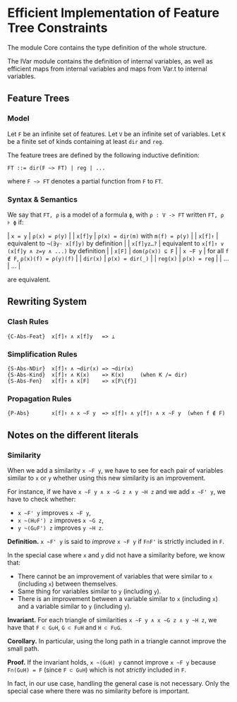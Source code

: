 Efficient Implementation of Feature Tree Constraints
====================================================

The module Core contains the type definition of the whole structure.

The IVar module contains the definition of internal variables, as well as
efficient maps from internal variables and maps from Var.t to internal
variables.

Feature Trees
-------------

### Model

Let `F` be an infinite set of features. Let `V` be an infinite set of variables.
Let `K` be a finite set of kinds containing at least `dir` and `reg`.

The feature trees are defined by the following inductive definition:

    FT ::= dir(F ~> FT) | reg | ...

where `F ~> FT` denotes a partial function from `F` to `FT`.

### Syntax & Semantics

We say that `FT, ρ` is a model of a formula `ϕ`, with `ρ : V -> FT` written
`FT, ρ ⊧ ϕ` if:

|   `x = y`  | `ρ(x) = ρ(y)`                                             |
|   `x[f]y`  | `ρ(x) = dir(m)` with `m(f) = ρ(y)`                        |
|   `x[f]↑`  | equivalent to `¬(∃y⋅ x[f]y)` by definition                |
| `x[f]yz…?` | equivalent to `x[f]↑ ∨ (x[f]y ∧ z=y ∧ ...)` by definition |
|   `x[F]`   | `dom(ρ(x)) ⊆ F`                                           |
|  `x ~F y`  | for all `f ∉ F`, `ρ(x)(f) = ρ(y)(f)`                      |
|  `dir(x)`  | `ρ(x) = dir(_)`                                           |
|  `reg(x)`  | `ρ(x) = reg`                                              |
| …          | …                                                         |

are equivalent.

Rewriting System
----------------

### Clash Rules

    {C-Abs-Feat}  x[f]↑ ∧ x[f]y   => ⊥

### Simplification Rules

    {S-Abs-NDir}  x[f]↑ ∧ ¬dir(x) => ¬dir(x)
    {S-Abs-Kind}  x[f]↑ ∧ K(x)    => K(x)     (when K /= dir)
    {S-Abs-Fen}   x[f]↑ ∧ x[F]    => x[F\{f}]

### Propagation Rules

    {P-Abs}       x[f]↑ ∧ x ~F y  => x[f]↑ ∧ y[f]↑ ∧ x ~F y  (when f ∉ F)

Notes on the different literals
-------------------------------

### Similarity

When we add a similarity `x ~F y`, we have to see for each pair of variables
similar to `x` or `y` whether using this new similarity is an improvement.

For instance, if we have `x ~F y ∧ x ~G z ∧ y ~H z` and we add `x ~F' y`, we
have to check whether:

- `x ~F' y` improves `x ~F y`,
- `x ~(H∪F') z` improves `x ~G z`,
- `y ~(G∪F') z` improves `y ~H z`.

**Definition.** `x ~F' y` is said to *improve* `x ~F y` if `F∩F'` is strictly
included in `F`.

In the special case where `x` and `y` did not have a similarity before, we know
that:

- There cannot be an improvement of variables that were similar to `x`
  (including `x`) between themselves.
- Same thing for variables similar to `y` (including `y`).
- There is an improvement between a variable similar to `x` (including `x`) and
  a variable similar to `y` (including `y`).

**Invariant.** For each triangle of similarities `x ~F y ∧ x ~G z ∧ y ~H z`, we
have that `F ⊂ G∪H`, `G ⊂ F∪H` and `H ⊂ F∪G`.

**Corollary.** In particular, using the long path in a triangle cannot improve
the small path.

**Proof.** If the invariant holds, `x ~(G∪H) y` cannot improve `x ~F y` because
`F∩(G∪H) = F` (since `F ⊂ G∪H`) which is not *strictly* included in `F`.

In fact, in our use case, handling the general case is not necessary. Only the
special case where there was no similarity before is important.
